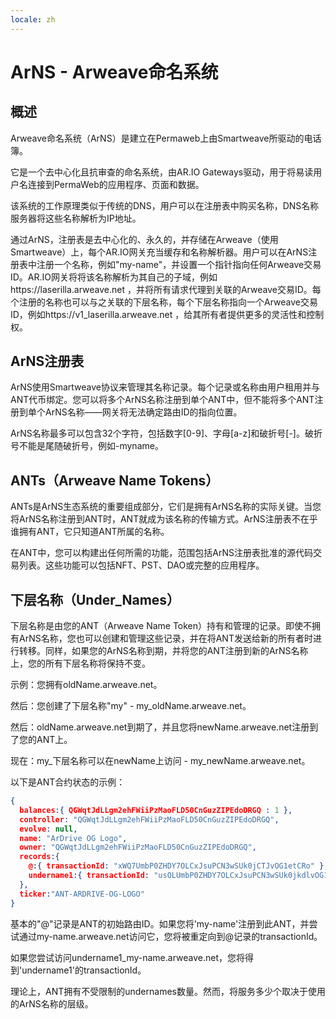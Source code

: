 ```yaml
---
locale: zh
---
```

# ArNS - Arweave命名系统
## 概述
Arweave命名系统（ArNS）是建立在Permaweb上由Smartweave所驱动的电话簿。

它是一个去中心化且抗审查的命名系统，由AR.IO Gateways驱动，用于将易读用户名连接到PermaWeb的应用程序、页面和数据。

该系统的工作原理类似于传统的DNS，用户可以在注册表中购买名称，DNS名称服务器将这些名称解析为IP地址。

通过ArNS，注册表是去中心化的、永久的，并存储在Arweave（使用Smartweave）上，每个AR.IO网关充当缓存和名称解析器。用户可以在ArNS注册表中注册一个名称，例如"my-name"，并设置一个指针指向任何Arweave交易ID。AR.IO网关将将该名称解析为其自己的子域，例如https://laserilla.arweave.net ，并将所有请求代理到关联的Arweave交易ID。每个注册的名称也可以与之关联的下层名称，每个下层名称指向一个Arweave交易ID，例如https://v1_laserilla.arweave.net ，给其所有者提供更多的灵活性和控制权。

## ArNS注册表
<!-- // TODO: link to smartweave concept // -->

ArNS使用Smartweave协议来管理其名称记录。每个记录或名称由用户租用并与ANT代币绑定。您可以将多个ArNS名称注册到单个ANT中，但不能将多个ANT注册到单个ArNS名称——网关将无法确定路由ID的指向位置。

ArNS名称最多可以包含32个字符，包括数字[0-9]、字母[a-z]和破折号[-]。破折号不能是尾随破折号，例如-myname。

## ANTs（Arweave Name Tokens）

ANTs是ArNS生态系统的重要组成部分，它们是拥有ArNS名称的实际关键。当您将ArNS名称注册到ANT时，ANT就成为该名称的传输方式。ArNS注册表不在乎谁拥有ANT，它只知道ANT所属的名称。

在ANT中，您可以构建出任何所需的功能，范围包括ArNS注册表批准的源代码交易列表。这些功能可以包括NFT、PST、DAO或完整的应用程序。

## 下层名称（Under_Names）

下层名称是由您的ANT（Arweave Name Token）持有和管理的记录。即使不拥有ArNS名称，您也可以创建和管理这些记录，并在将ANT发送给新的所有者时进行转移。同样，如果您的ArNS名称到期，并将您的ANT注册到新的ArNS名称上，您的所有下层名称将保持不变。

示例：您拥有oldName.arweave.net。

然后：您创建了下层名称"my" - my_oldName.arweave.net。

然后：oldName.arweave.net到期了，并且您将newName.arweave.net注册到了您的ANT上。

现在：my_下层名称可以在newName上访问 - my_newName.arweave.net。

以下是ANT合约状态的示例：

```json
{
  balances:{ QGWqtJdLLgm2ehFWiiPzMaoFLD50CnGuzZIPEdoDRGQ : 1 },
  controller: "QGWqtJdLLgm2ehFWiiPzMaoFLD50CnGuzZIPEdoDRGQ",
  evolve: null,
  name: "ArDrive OG Logo",
  owner: "QGWqtJdLLgm2ehFWiiPzMaoFLD50CnGuzZIPEdoDRGQ",
  records:{
    @:{ transactionId: "xWQ7UmbP0ZHDY7OLCxJsuPCN3wSUk0jCTJvOG1etCRo" },
    undername1:{ transactionId: "usOLUmbP0ZHDY7OLCxJsuPCN3wSUk0jkdlvOG1etCRo" }
  },
  ticker:"ANT-ARDRIVE-OG-LOGO"
}
```
基本的"@"记录是ANT的初始路由ID。如果您将'my-name'注册到此ANT，并尝试通过my-name.arweave.net访问它，您将被重定向到@记录的transactionId。

如果您尝试访问undername1_my-name.arweave.net，您将得到'undername1'的transactionId。

理论上，ANT拥有不受限制的undernames数量。然而，将服务多少个取决于使用的ArNS名称的层级。
